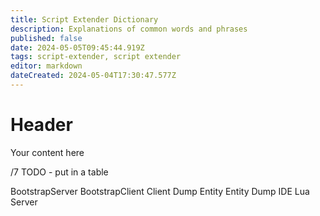 ```yaml
---
title: Script Extender Dictionary
description: Explanations of common words and phrases
published: false
date: 2024-05-05T09:45:44.919Z
tags: script-extender, script extender
editor: markdown
dateCreated: 2024-05-04T17:30:47.577Z
---
```


# Header
Your content here


/7 TODO - put in a table


BootstrapServer
BootstrapClient
Client
Dump 
Entity
Entity Dump
IDE
Lua
Server